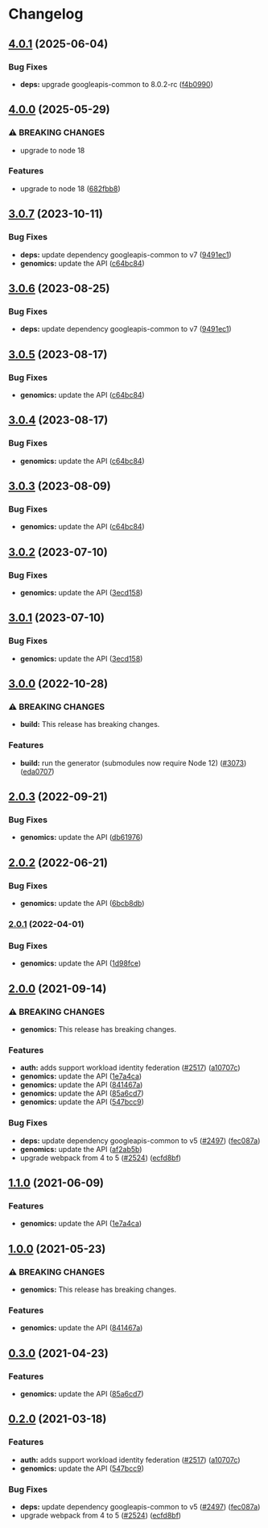 # Changelog

## [4.0.1](https://github.com/googleapis/google-api-nodejs-client/compare/genomics-v4.0.0...genomics-v4.0.1) (2025-06-04)


### Bug Fixes

* **deps:** upgrade googleapis-common to 8.0.2-rc ([f4b0990](https://github.com/googleapis/google-api-nodejs-client/commit/f4b099071040cfbcfe4a2e7d487d45ee93b369e0))

## [4.0.0](https://github.com/googleapis/google-api-nodejs-client/compare/genomics-v3.0.7...genomics-v4.0.0) (2025-05-29)


### ⚠ BREAKING CHANGES

* upgrade to node 18

### Features

* upgrade to node 18 ([682fbb8](https://github.com/googleapis/google-api-nodejs-client/commit/682fbb869189ae92b3e9a194d37d0548af0c1f92))

## [3.0.7](https://github.com/googleapis/google-api-nodejs-client/compare/genomics-v3.0.6...genomics-v3.0.7) (2023-10-11)


### Bug Fixes

* **deps:** update dependency googleapis-common to v7 ([9491ec1](https://github.com/googleapis/google-api-nodejs-client/commit/9491ec1cdc3c413e7d73edcfcd59cf5c28a7c855))
* **genomics:** update the API ([c64bc84](https://github.com/googleapis/google-api-nodejs-client/commit/c64bc848cbdb14bc01ab7622ba433ede797b6cc1))

## [3.0.6](https://github.com/googleapis/google-api-nodejs-client/compare/genomics-v3.0.5...genomics-v3.0.6) (2023-08-25)


### Bug Fixes

* **deps:** update dependency googleapis-common to v7 ([9491ec1](https://github.com/googleapis/google-api-nodejs-client/commit/9491ec1cdc3c413e7d73edcfcd59cf5c28a7c855))

## [3.0.5](https://github.com/googleapis/google-api-nodejs-client/compare/genomics-v3.0.4...genomics-v3.0.5) (2023-08-17)


### Bug Fixes

* **genomics:** update the API ([c64bc84](https://github.com/googleapis/google-api-nodejs-client/commit/c64bc848cbdb14bc01ab7622ba433ede797b6cc1))

## [3.0.4](https://github.com/googleapis/google-api-nodejs-client/compare/genomics-v3.0.3...genomics-v3.0.4) (2023-08-17)


### Bug Fixes

* **genomics:** update the API ([c64bc84](https://github.com/googleapis/google-api-nodejs-client/commit/c64bc848cbdb14bc01ab7622ba433ede797b6cc1))

## [3.0.3](https://github.com/googleapis/google-api-nodejs-client/compare/genomics-v3.0.2...genomics-v3.0.3) (2023-08-09)


### Bug Fixes

* **genomics:** update the API ([c64bc84](https://github.com/googleapis/google-api-nodejs-client/commit/c64bc848cbdb14bc01ab7622ba433ede797b6cc1))

## [3.0.2](https://github.com/googleapis/google-api-nodejs-client/compare/genomics-v3.0.1...genomics-v3.0.2) (2023-07-10)


### Bug Fixes

* **genomics:** update the API ([3ecd158](https://github.com/googleapis/google-api-nodejs-client/commit/3ecd158d3fe250af95a8370689f7fecca3b0ef40))

## [3.0.1](https://github.com/googleapis/google-api-nodejs-client/compare/genomics-v3.0.0...genomics-v3.0.1) (2023-07-10)


### Bug Fixes

* **genomics:** update the API ([3ecd158](https://github.com/googleapis/google-api-nodejs-client/commit/3ecd158d3fe250af95a8370689f7fecca3b0ef40))

## [3.0.0](https://github.com/googleapis/google-api-nodejs-client/compare/genomics-v2.0.3...genomics-v3.0.0) (2022-10-28)


### ⚠ BREAKING CHANGES

* **build:** This release has breaking changes.

### Features

* **build:** run the generator (submodules now require Node 12) ([#3073](https://github.com/googleapis/google-api-nodejs-client/issues/3073)) ([eda0707](https://github.com/googleapis/google-api-nodejs-client/commit/eda07079dadab46a80b6f9ede618f4f43030169e))

## [2.0.3](https://github.com/googleapis/google-api-nodejs-client/compare/genomics-v2.0.2...genomics-v2.0.3) (2022-09-21)


### Bug Fixes

* **genomics:** update the API ([db61976](https://github.com/googleapis/google-api-nodejs-client/commit/db619760d46727430125243645a5d376216729a9))

## [2.0.2](https://github.com/googleapis/google-api-nodejs-client/compare/genomics-v2.0.1...genomics-v2.0.2) (2022-06-21)


### Bug Fixes

* **genomics:** update the API ([6bcb8db](https://github.com/googleapis/google-api-nodejs-client/commit/6bcb8db402974c9e376b01cf4f26a2aee5dde4a5))

### [2.0.1](https://github.com/googleapis/google-api-nodejs-client/compare/genomics-v2.0.0...genomics-v2.0.1) (2022-04-01)


### Bug Fixes

* **genomics:** update the API ([1d98fce](https://github.com/googleapis/google-api-nodejs-client/commit/1d98fceacfff5e0e7ea8f8969e09fdba88f83ae5))

## [2.0.0](https://www.github.com/googleapis/google-api-nodejs-client/compare/genomics-v1.1.0...genomics-v2.0.0) (2021-09-14)


### ⚠ BREAKING CHANGES

* **genomics:** This release has breaking changes.

### Features

* **auth:** adds support workload identity federation ([#2517](https://www.github.com/googleapis/google-api-nodejs-client/issues/2517)) ([a10707c](https://www.github.com/googleapis/google-api-nodejs-client/commit/a10707c477759e7c9ef6360a2fe800856fb600c1))
* **genomics:** update the API ([1e7a4ca](https://www.github.com/googleapis/google-api-nodejs-client/commit/1e7a4ca25ac8a2efa9aed9961efa5e9b214e1680))
* **genomics:** update the API ([841467a](https://www.github.com/googleapis/google-api-nodejs-client/commit/841467a014409b8653b31eda39d05ecad4757ad8))
* **genomics:** update the API ([85a6cd7](https://www.github.com/googleapis/google-api-nodejs-client/commit/85a6cd710fcdf33b4dbc615ae93ff2be82ab59a1))
* **genomics:** update the API ([547bcc9](https://www.github.com/googleapis/google-api-nodejs-client/commit/547bcc9b8abf619345c1abf7e652a737bf5f6c5c))


### Bug Fixes

* **deps:** update dependency googleapis-common to v5 ([#2497](https://www.github.com/googleapis/google-api-nodejs-client/issues/2497)) ([fec087a](https://www.github.com/googleapis/google-api-nodejs-client/commit/fec087abcf3d994dd41c3ffa0a0c12b1f9f09dae))
* **genomics:** update the API ([af2ab5b](https://www.github.com/googleapis/google-api-nodejs-client/commit/af2ab5ba19c5cc2d83eb8f73d34afea7f466ff6d))
* upgrade webpack from 4 to 5  ([#2524](https://www.github.com/googleapis/google-api-nodejs-client/issues/2524)) ([ecfd8bf](https://www.github.com/googleapis/google-api-nodejs-client/commit/ecfd8bfcd06e1beabff7ec9a8c4000222379eb8d))

## [1.1.0](https://www.github.com/googleapis/google-api-nodejs-client/compare/genomics-v1.0.0...genomics-v1.1.0) (2021-06-09)


### Features

* **genomics:** update the API ([1e7a4ca](https://www.github.com/googleapis/google-api-nodejs-client/commit/1e7a4ca25ac8a2efa9aed9961efa5e9b214e1680))

## [1.0.0](https://www.github.com/googleapis/google-api-nodejs-client/compare/genomics-v0.3.0...genomics-v1.0.0) (2021-05-23)


### ⚠ BREAKING CHANGES

* **genomics:** This release has breaking changes.

### Features

* **genomics:** update the API ([841467a](https://www.github.com/googleapis/google-api-nodejs-client/commit/841467a014409b8653b31eda39d05ecad4757ad8))

## [0.3.0](https://www.github.com/googleapis/google-api-nodejs-client/compare/genomics-v0.2.0...genomics-v0.3.0) (2021-04-23)


### Features

* **genomics:** update the API ([85a6cd7](https://www.github.com/googleapis/google-api-nodejs-client/commit/85a6cd710fcdf33b4dbc615ae93ff2be82ab59a1))

## [0.2.0](https://www.github.com/googleapis/google-api-nodejs-client/compare/genomics-v0.1.0...genomics-v0.2.0) (2021-03-18)


### Features

* **auth:** adds support workload identity federation ([#2517](https://www.github.com/googleapis/google-api-nodejs-client/issues/2517)) ([a10707c](https://www.github.com/googleapis/google-api-nodejs-client/commit/a10707c477759e7c9ef6360a2fe800856fb600c1))
* **genomics:** update the API ([547bcc9](https://www.github.com/googleapis/google-api-nodejs-client/commit/547bcc9b8abf619345c1abf7e652a737bf5f6c5c))


### Bug Fixes

* **deps:** update dependency googleapis-common to v5 ([#2497](https://www.github.com/googleapis/google-api-nodejs-client/issues/2497)) ([fec087a](https://www.github.com/googleapis/google-api-nodejs-client/commit/fec087abcf3d994dd41c3ffa0a0c12b1f9f09dae))
* upgrade webpack from 4 to 5  ([#2524](https://www.github.com/googleapis/google-api-nodejs-client/issues/2524)) ([ecfd8bf](https://www.github.com/googleapis/google-api-nodejs-client/commit/ecfd8bfcd06e1beabff7ec9a8c4000222379eb8d))
